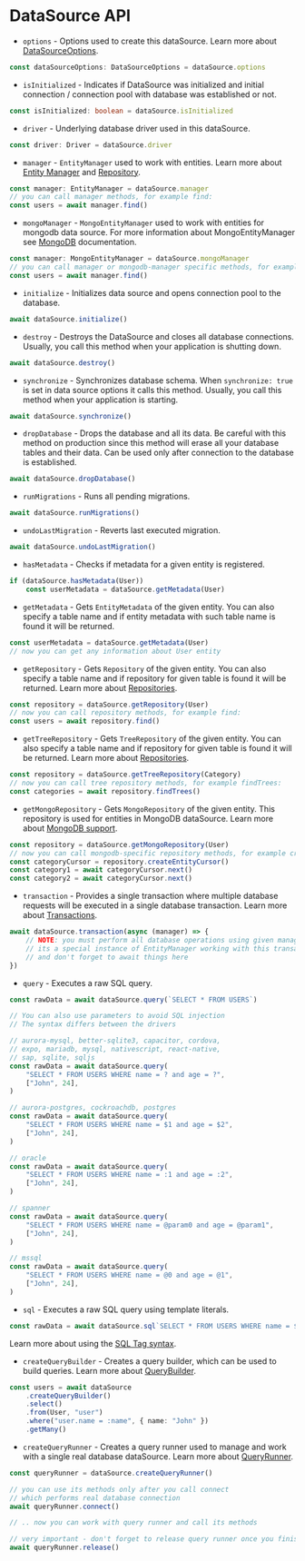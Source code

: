 # DataSource API

-   `options` - Options used to create this dataSource.
    Learn more about [DataSourceOptions](./2-data-source-options.md).

```typescript
const dataSourceOptions: DataSourceOptions = dataSource.options
```

-   `isInitialized` - Indicates if DataSource was initialized and initial connection / connection pool with database was established or not.

```typescript
const isInitialized: boolean = dataSource.isInitialized
```

-   `driver` - Underlying database driver used in this dataSource.

```typescript
const driver: Driver = dataSource.driver
```

-   `manager` - `EntityManager` used to work with entities.
    Learn more about [Entity Manager](../working-with-entity-manager/1-working-with-entity-manager.md) and [Repository](../working-with-entity-manager/2-working-with-repository.md).

```typescript
const manager: EntityManager = dataSource.manager
// you can call manager methods, for example find:
const users = await manager.find()
```

-   `mongoManager` - `MongoEntityManager` used to work with entities for mongodb data source.
    For more information about MongoEntityManager see [MongoDB](../guides/2-mongodb.md) documentation.

```typescript
const manager: MongoEntityManager = dataSource.mongoManager
// you can call manager or mongodb-manager specific methods, for example find:
const users = await manager.find()
```

-   `initialize` - Initializes data source and opens connection pool to the database.

```typescript
await dataSource.initialize()
```

-   `destroy` - Destroys the DataSource and closes all database connections.
    Usually, you call this method when your application is shutting down.

```typescript
await dataSource.destroy()
```

-   `synchronize` - Synchronizes database schema. When `synchronize: true` is set in data source options it calls this method.
    Usually, you call this method when your application is starting.

```typescript
await dataSource.synchronize()
```

-   `dropDatabase` - Drops the database and all its data.
    Be careful with this method on production since this method will erase all your database tables and their data.
    Can be used only after connection to the database is established.

```typescript
await dataSource.dropDatabase()
```

-   `runMigrations` - Runs all pending migrations.

```typescript
await dataSource.runMigrations()
```

-   `undoLastMigration` - Reverts last executed migration.

```typescript
await dataSource.undoLastMigration()
```

-   `hasMetadata` - Checks if metadata for a given entity is registered.

```typescript
if (dataSource.hasMetadata(User))
    const userMetadata = dataSource.getMetadata(User)
```

-   `getMetadata` - Gets `EntityMetadata` of the given entity.
    You can also specify a table name and if entity metadata with such table name is found it will be returned.

```typescript
const userMetadata = dataSource.getMetadata(User)
// now you can get any information about User entity
```

-   `getRepository` - Gets `Repository` of the given entity.
    You can also specify a table name and if repository for given table is found it will be returned.
    Learn more about [Repositories](../working-with-entity-manager/2-working-with-repository.md).

```typescript
const repository = dataSource.getRepository(User)
// now you can call repository methods, for example find:
const users = await repository.find()
```

-   `getTreeRepository` - Gets `TreeRepository` of the given entity.
    You can also specify a table name and if repository for given table is found it will be returned.
    Learn more about [Repositories](../working-with-entity-manager/2-working-with-repository.md).

```typescript
const repository = dataSource.getTreeRepository(Category)
// now you can call tree repository methods, for example findTrees:
const categories = await repository.findTrees()
```

-   `getMongoRepository` - Gets `MongoRepository` of the given entity.
    This repository is used for entities in MongoDB dataSource.
    Learn more about [MongoDB support](../guides/2-mongodb.md).

```typescript
const repository = dataSource.getMongoRepository(User)
// now you can call mongodb-specific repository methods, for example createEntityCursor:
const categoryCursor = repository.createEntityCursor()
const category1 = await categoryCursor.next()
const category2 = await categoryCursor.next()
```

-   `transaction` - Provides a single transaction where multiple database requests will be executed in a single database transaction.
    Learn more about [Transactions](../advanced-topics/2-transactions.md).

```typescript
await dataSource.transaction(async (manager) => {
    // NOTE: you must perform all database operations using given manager instance
    // its a special instance of EntityManager working with this transaction
    // and don't forget to await things here
})
```

-   `query` - Executes a raw SQL query.

```typescript
const rawData = await dataSource.query(`SELECT * FROM USERS`)

// You can also use parameters to avoid SQL injection
// The syntax differs between the drivers

// aurora-mysql, better-sqlite3, capacitor, cordova,
// expo, mariadb, mysql, nativescript, react-native,
// sap, sqlite, sqljs
const rawData = await dataSource.query(
    "SELECT * FROM USERS WHERE name = ? and age = ?",
    ["John", 24],
)

// aurora-postgres, cockroachdb, postgres
const rawData = await dataSource.query(
    "SELECT * FROM USERS WHERE name = $1 and age = $2",
    ["John", 24],
)

// oracle
const rawData = await dataSource.query(
    "SELECT * FROM USERS WHERE name = :1 and age = :2",
    ["John", 24],
)

// spanner
const rawData = await dataSource.query(
    "SELECT * FROM USERS WHERE name = @param0 and age = @param1",
    ["John", 24],
)

// mssql
const rawData = await dataSource.query(
    "SELECT * FROM USERS WHERE name = @0 and age = @1",
    ["John", 24],
)
```

-   `sql` - Executes a raw SQL query using template literals.

```typescript
const rawData = await dataSource.sql`SELECT * FROM USERS WHERE name = ${'John'} and age = ${24}`
```

Learn more about using the [SQL Tag syntax](sql-tag.md).

-   `createQueryBuilder` - Creates a query builder, which can be used to build queries.
    Learn more about [QueryBuilder](../query-builder/1-select-query-builder.md).

```typescript
const users = await dataSource
    .createQueryBuilder()
    .select()
    .from(User, "user")
    .where("user.name = :name", { name: "John" })
    .getMany()
```

-   `createQueryRunner` - Creates a query runner used to manage and work with a single real database dataSource.
    Learn more about [QueryRunner](../query-runner.md).

```typescript
const queryRunner = dataSource.createQueryRunner()

// you can use its methods only after you call connect
// which performs real database connection
await queryRunner.connect()

// .. now you can work with query runner and call its methods

// very important - don't forget to release query runner once you finished working with it
await queryRunner.release()
```
